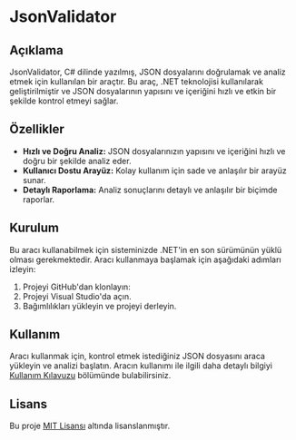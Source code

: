 # JsonValidator

## Açıklama
JsonValidator, C# dilinde yazılmış, JSON dosyalarını doğrulamak ve analiz etmek için kullanılan bir araçtır. Bu araç, .NET teknolojisi kullanılarak geliştirilmiştir ve JSON dosyalarının yapısını ve içeriğini hızlı ve etkin bir şekilde kontrol etmeyi sağlar.

## Özellikler
- **Hızlı ve Doğru Analiz:** JSON dosyalarınızın yapısını ve içeriğini hızlı ve doğru bir şekilde analiz eder.
- **Kullanıcı Dostu Arayüz:** Kolay kullanım için sade ve anlaşılır bir arayüz sunar.
- **Detaylı Raporlama:** Analiz sonuçlarını detaylı ve anlaşılır bir biçimde raporlar.

## Kurulum
Bu aracı kullanabilmek için sisteminizde .NET'in en son sürümünün yüklü olması gerekmektedir. Aracı kullanmaya başlamak için aşağıdaki adımları izleyin:
1. Projeyi GitHub'dan klonlayın:
2. Projeyi Visual Studio'da açın.
3. Bağımlılıkları yükleyin ve projeyi derleyin.

## Kullanım
Aracı kullanmak için, kontrol etmek istediğiniz JSON dosyasını araca yükleyin ve analizi başlatın. Aracın kullanımı ile ilgili daha detaylı bilgiyi [Kullanım Kılavuzu](#) bölümünde bulabilirsiniz.


## Lisans
Bu proje [MIT Lisansı](LICENSE) altında lisanslanmıştır.
